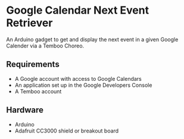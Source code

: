 # Google Calendar Next Event Retriever

An Arduino gadget to get and display the next event in a given Google Calender via a Temboo Choreo.

## Requirements

* A Google account with access to Google Calendars
* An application set up in the Google Developers Console
* A Temboo account

## Hardware

* Arduino
* Adafruit CC3000 shield or breakout board
